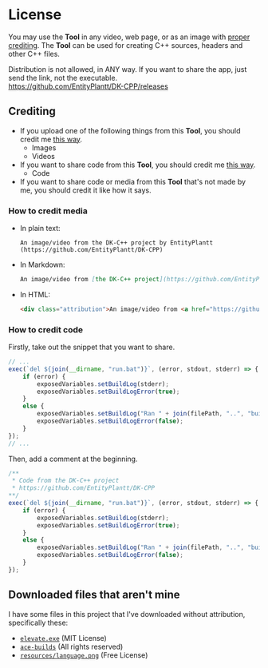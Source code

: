 # License

You may use the **Tool** in any video, web page,
or as an image with [proper crediting](#crediting).
The **Tool** can be used for creating C++ sources,
headers and other C++ files.

Distribution is not allowed, in ANY way. If you want
to share the app, just send the link, not the executable.  
https://github.com/EntityPlantt/DK-CPP/releases

## Crediting

* If you upload one of the following things from this
  **Tool**, you should credit me [this way](#how-to-credit-media).
  - Images
  - Videos
* If you want to share code from this **Tool**, you
  should credit me [this way](#how-to-credit-code).
  - Code
* If you want to share code or media from this **Tool**
  that's not made by me, you should credit it like how
  it says.

### How to credit media

* In plain text:
  ```text
  An image/video from the DK-C++ project by EntityPlantt (https://github.com/EntityPlantt/DK-CPP)
  ```
* In Markdown:
  ```markdown
  An image/video from [the DK-C++ project](https://github.com/EntityPlantt/DK-CPP) by [EntityPlantt](https://github.com/EntityPlantt)
  ```
* In HTML:
  ```html
  <div class="attribution">An image/video from <a href="https://github.com/EntityPlantt/DK-CPP">the DK-C++ project</a> by <a href="https://github.com/EntityPlantt">EntityPlantt</a></div>
  ```

### How to credit code

Firstly, take out the snippet that you want to share.
```js
// ...
exec(`del ${join(__dirname, "run.bat")}`, (error, stdout, stderr) => {
	if (error) {
		exposedVariables.setBuildLog(stderr);
		exposedVariables.setBuildLogError(true);
	}
	else {
		exposedVariables.setBuildLog("Ran " + join(filePath, "..", "built.exe"));
		exposedVariables.setBuildLogError(false);
	}
});
// ...
```
Then, add a comment at the beginning.
```js
/**
 * Code from the DK-C++ project
 * https://github.com/EntityPlantt/DK-CPP
**/
exec(`del ${join(__dirname, "run.bat")}`, (error, stdout, stderr) => {
	if (error) {
		exposedVariables.setBuildLog(stderr);
		exposedVariables.setBuildLogError(true);
	}
	else {
		exposedVariables.setBuildLog("Ran " + join(filePath, "..", "built.exe"));
		exposedVariables.setBuildLogError(false);
	}
});
```

## Downloaded files that aren't mine
I have some files in this project that I've downloaded without attribution, specifically these:
- [`elevate.exe`](https://github.com/jpassing/elevate) (MIT License)
- [`ace-builds`](https://npm.im/ace-builds) (All rights reserved)
- [`resources/language.png`](https://www.vecteezy.com/free-png/globe) (Free License)